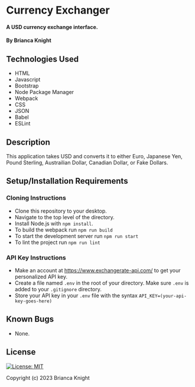 # Currency Exchanger

#### A USD currency exchange interface.

#### By Brianca Knight

## Technologies Used

* HTML
* Javascript
* Bootstrap
* Node Package Manager
* Webpack
* CSS
* JSON
* Babel
* ESLint

## Description

This application takes USD and converts it to either Euro, Japanese Yen, Pound Sterling, Austrailian Dollar, Canadian Dollar, or Fake Dollars.

## Setup/Installation Requirements

### Cloning Instructions
* Clone this repository to your desktop.
* Navigate to the top level of the directory. 
* Install Node.js with `npm install`.
* To build the webpack run `npm run build`
* To start the development server run `npm run start`
* To lint the project run `npm run lint`

### API Key Instructions
* Make an account at https://www.exchangerate-api.com/ to get your personalized API key. 
* Create a file named `.env` in the root of your directory. Make sure `.env` is added to your `.gitignore` directory. 
* Store your API key in your `.env` file with the syntax `API_KEY=(your-api-key-goes-here)`

## Known Bugs

* None.

## License

[![License: MIT](https://img.shields.io/badge/License-MIT-yellow.svg)](https://opensource.org/licenses/MIT)

Copyright (c) 2023 Brianca Knight
